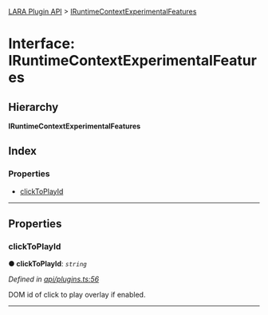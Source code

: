 [LARA Plugin API](../README.md) > [IRuntimeContextExperimentalFeatures](../interfaces/iruntimecontextexperimentalfeatures.md)

# Interface: IRuntimeContextExperimentalFeatures

## Hierarchy

**IRuntimeContextExperimentalFeatures**

## Index

### Properties

* [clickToPlayId](iruntimecontextexperimentalfeatures.md#clicktoplayid)

---

## Properties

<a id="clicktoplayid"></a>

###  clickToPlayId

**● clickToPlayId**: *`string`*

*Defined in [api/plugins.ts:56](https://github.com/concord-consortium/lara/blob/e0cb6cdb/lara-plugin-api/src/api/plugins.ts#L56)*

DOM id of click to play overlay if enabled.

___

